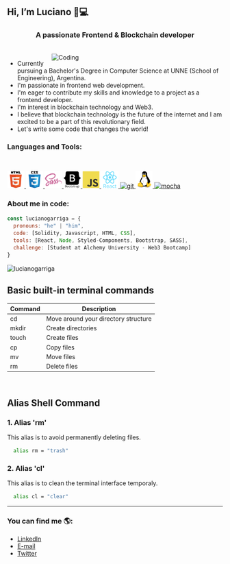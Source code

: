 ## Hi, I’m Luciano 👋:computer:

<h3 align="center">A passionate Frontend & Blockchain developer </h3>

 
<br>
<img align="right" alt="Coding" width="400" src="https://cdn.dribbble.com/users/330915/screenshots/3587000/10_coding_dribbble.gif">


- Currently pursuing a Bachelor's Degree in Computer Science at UNNE (School of Engineering), Argentina. 
- I'm passionate in frontend web development.
- I'm eager to contribute my skills and knowledge to a project as a frontend developer. 
- I'm interest in blockchain technology and Web3. 
- I believe that blockchain technology is the future of the internet and I am excited to be a part of this revolutionary field. 
- Let's write some code that changes the world!

<h3 align="left">Languages and Tools:</h3>
<br>

<p align="left"> 
    <a href="https://www.w3.org/html/" target="_blank" rel="noreferrer"> <img src="https://raw.githubusercontent.com/devicons/devicon/master/icons/html5/html5-original-wordmark.svg" alt="html5" width="40" height="40"/> </a>
  <a href="https://www.w3schools.com/css/" target="_blank" rel="noreferrer"> <img src="https://raw.githubusercontent.com/devicons/devicon/master/icons/css3/css3-original-wordmark.svg" alt="css3" width="40" height="40"/> </a> 
  <a href="https://sass-lang.com" target="_blank" rel="noreferrer"> <img src="https://raw.githubusercontent.com/devicons/devicon/master/icons/sass/sass-original.svg" alt="sass" width="40" height="40"/> </a> 
  <a href="https://getbootstrap.com" target="_blank" rel="noreferrer"> <img src="https://raw.githubusercontent.com/devicons/devicon/master/icons/bootstrap/bootstrap-plain-wordmark.svg" alt="bootstrap" width="40" height="40"/> </a>
  <a href="https://developer.mozilla.org/en-US/docs/Web/JavaScript" target="_blank" rel="noreferrer"> <img src="https://raw.githubusercontent.com/devicons/devicon/master/icons/javascript/javascript-original.svg" alt="javascript" width="40" height="40"/> </a> 
    <a href="https://reactjs.org/" target="_blank" rel="noreferrer"> <img src="https://raw.githubusercontent.com/devicons/devicon/master/icons/react/react-original-wordmark.svg" alt="react" width="40" height="40"/> </a>
   <a href="https://git-scm.com/" target="_blank" rel="noreferrer"> <img src="https://www.vectorlogo.zone/logos/git-scm/git-scm-icon.svg" alt="git" width="40" height="40"/> </a> 
  <a href="https://www.linux.org/" target="_blank" rel="noreferrer"> <img src="https://raw.githubusercontent.com/devicons/devicon/master/icons/linux/linux-original.svg" alt="linux" width="40" height="40"/> </a> <a href="https://mochajs.org" target="_blank" rel="noreferrer"> <img src="https://www.vectorlogo.zone/logos/mochajs/mochajs-icon.svg" alt="mocha" width="40" height="40"/> </a> 
</p>

### About me in code:

``` js
const lucianogarriga = {
  pronouns: "he" | "him",
  code: [Solidity, Javascript, HTML, CSS],
  tools: [React, Node, Styled-Components, Bootstrap, SASS],
  challenge: [Student at Alchemy University - Web3 Bootcamp]
}
```
 
  
<img align="center" src="https://github-readme-streak-stats.herokuapp.com/?user=lucianogarriga&" alt="lucianogarriga" />

## Basic built-in terminal commands

| Command | Description |
| ------  | ------ |
| cd      | Move around your directory structure |
| mkdir   | Create directories |
| touch   | Create files |
| cp      | Copy files |
| mv      | Move files |
| rm      | Delete files |

<br>

## Alias Shell Command

### 1. Alias '**rm**'
This alias is to avoid permanently deleting files.

  ```sh
    alias rm = "trash"
  ```

  ### 2. Alias '**cl**'  
This alias is to clean the terminal interface temporaly.

  ```sh
    alias cl = "clear"
  ```
------

### You can find me :earth_americas::
- [LinkedIn](https://www.linkedin.com/in/lucianogarriga)
- [E-mail](lucianomgarriga@gmail.com)
- [Twitter](https://twitter.com/luchogarriga)


<!---
lucianogarriga/lucianogarriga is a ✨ special ✨ repository because its `README.md` (this file) appears on your GitHub profile.
You can click the Preview link to take a look at your changes.
--->
